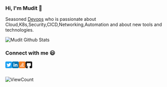 

<!--
**mudit000/mudit000** is a ✨ _special_ ✨ repository because its `README.md` (this file) appears on your GitHub profile.

Here are some ideas to get you started:

- 🔭 I’m currently working on ...
- 🌱 I’m currently learning ...
- 👯 I’m looking to collaborate on ...
- 🤔 I’m looking for help with ...
- 💬 Ask me about ...
- 📫 How to reach me: ...
- 😄 Pronouns: ...
- ⚡ Fun fact: ...
-->
### Hi, I'm Mudit 👋 

Seasoned [Devops](https://www.youtube.com/channel/UC99Vhv5_2kwszRYBoY6HYmw) who is passionate about Cloud,K8s,Security,CICD,Networking,Automation and about new tools and technologies.

![Mudit Github Stats](https://github-readme-stats.vercel.app/api?username=mudit000&show_icons=true_color=fff&icon_color=79ff97&text_color=9f9f9f&hide=contribs&bg_color=151515)

### Connect with me :smiley: 
<a href="https://twitter.com/muditcse">
  <img align="left" alt="Mudit Twitter" width="21px" src="https://raw.githubusercontent.com/edent/SuperTinyIcons/099dc12b59179d07d534069bc8551718f786d91a/images/svg/twitter.svg" />
</a>
<a href="https://www.linkedin.com/in/Muditcse">
  <img align="left" alt="Mudit Linkedin" width="21px" src="https://raw.githubusercontent.com/edent/SuperTinyIcons/099dc12b59179d07d534069bc8551718f786d91a/images/svg/linkedin.svg" />
</a>
<a href="https://stackoverflow.com/users/5698804/muditcse?tab=profile">
  <img align="left" alt="Milind Chawre StackOverflow" width="21px" src="https://raw.githubusercontent.com/edent/SuperTinyIcons/099dc12b59179d07d534069bc8551718f786d91a/images/svg/stackoverflow.svg" />
</a>
<a href="https://github.com/mudit000">
  <img align="left" alt="Mudit GitHub" width="21px" src="https://raw.githubusercontent.com/edent/SuperTinyIcons/099dc12b59179d07d534069bc8551718f786d91a/images/svg/github.svg" />
</a>

<br/><br/>

![ViewCount](https://komarev.com/ghpvc/?username=mudit000&style=plastic&label=views)
